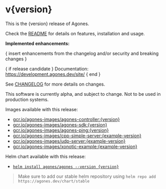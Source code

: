 # v{version}

This is the {version} release of Agones.

Check the [README](https://github.com/GoogleCloudPlatform/agones/tree/release-{version}) for details on features, installation and usage.

**Implemented enhancements:**

{ insert enhancements from the changelog and/or security and breaking changes }

{ if release candidate }
Documentation: https://development.agones.dev/site/
{ end }

See [CHANGELOG](https://github.com/GoogleCloudPlatform/agones/blob/release-{version}/CHANGELOG.md) for more details on changes.

This software is currently alpha, and subject to change. Not to be used in production systems.

Images available with this release:

- [gcr.io/agones-images/agones-controller:{version}](https://gcr.io/agones-images/agones-controller:{version})
- [gcr.io/agones-images/agones-sdk:{version}](https://gcr.io/agones-images/agones-sdk:{version})
- [gcr.io/agones-images/agones-ping:{version}](https://gcr.io/agones-images/agones-ping:{version})
- [gcr.io/agones-images/cpp-simple-server:{example-version}](https://gcr.io/agones-images/cpp-simple-server:{example-version})
- [gcr.io/agones-images/udp-server:{example-version}](https://gcr.io/agones-images/udp-server:{example-version})
- [gcr.io/agones-images/xonotic-example:{example-version}](https://gcr.io/agones-images/xonotic-example:{example-version})

Helm chart available with this release:

- [`helm install agones/agones --version {version}`](https://agones.dev/chart/stable/agones-{version}.tgz)

> Make sure to add our stable helm repository using `helm repo add https://agones.dev/chart/stable`
